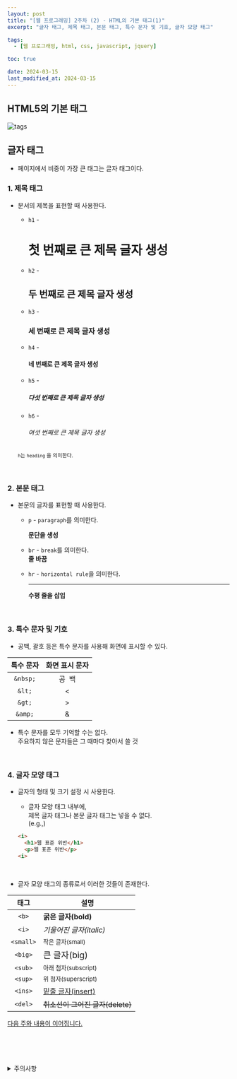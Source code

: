 ```yaml
---
layout: post
title: "[웹 프로그래밍] 2주차 (2) - HTML의 기본 태그(1)"
excerpt: "글자 태그, 제목 태그, 본문 태그, 특수 문자 및 기호, 글자 모양 태그"

tags:
  - [웹 프로그래밍, html, css, javascript, jquery]

toc: true

date: 2024-03-15
last_modified_at: 2024-03-15
---
```

## HTML5의 기본 태그

![tags]()

## 글자 태그
- 페이지에서 비중이 가장 큰 태그는 글자 태그이다.  

### 1. 제목 태그
- 문서의 제목을 표현할 때 사용한다.  
  - `h1` - <h1>첫 번째로 큰 제목 글자 생성</h1>
  - `h2` - <h2>두 번째로 큰 제목 글자 생성</h2>  
  - `h3` - <h3>세 번째로 큰 제목 글자 생성</h3>
  - `h4` - <h4>네 번째로 큰 제목 글자 생성</h4>
  - `h5` - <h5>다섯 번째로 큰 제목 글자 생성</h5>
  - `h6` - <h6>여섯 번째로 큰 제목 글자 생성</h6>

  <sub> `h`는 `heading` 을 의미한다.  

<br>

### 2. 본문 태그
- 본문의 글자를 표현할 때 사용한다.
  - `p` - `paragraph`를 의미한다. <p>**문단을 생성**</p>

  - `br` - `break`를 의미한다. <br>**줄 바꿈**

  - `hr` - `horizontal rule`을 의미한다. <hr>**수평 줄을 삽입**

  <br>

### 3. 특수 문자 및 기호
- 공백, 괄호 등은 특수 문자를 사용해 화면에 표시할 수 있다.  

|특수 문자|화면 표시 문자|
|:---:|:---:|
|`&nbsp;`|공&nbsp;&nbsp;백|
|`&lt;`|&lt;|
|`&gt;`|&gt;|
|`&amp;`|&amp;|

- 특수 문자를 모두 기억할 수는 없다.  
주요하지 않은 문자들은 그 때마다 찾아서 쓸 것

<br>

### 4. 글자 모양 태그
- 글자의 형태 및 크기 설정 시 사용한다.
  - 글자 모양 태그 내부에,  
  제목 글자 태그나 본문 글자 태그는 넣을 수 없다.  
  (e.g.,)

  ```html
  <i>
    <h1>웹 표준 위반</h1>
    <p>웹 표준 위반</p>
  <i>
  ```

<br>

- 글자 모양 태그의 종류로서 이러한 것들이 존재한다.  

|태그|설명|
|:---:|---|
|`<b>`|<b>굵은 글자(bold)</b>|
|`<i>`|<i>기울어진 글자(italic)</i>|
|`<small>`|<small>작은 글자(small)</small>|
|`<big>`|<big>큰 글자(big)</big>|
|`<sub>`|<sub>아래 첨자(subscript)</sub>|
|`<sup>`|<sup>위 첨자(superscript)<sup>|
|`<ins>`|<ins>밑줄 글자(insert)</ins>|
|`<del>`|<del>취소선이 그어진 글자(delete)</del>|

[다음 주와 내용이 이어집니다.](https://orbit3230.github.io/2024/03/19/WP_week3/)

<br>
<br>
<br>
<br>
<details>
<summary>주의사항</summary>
<div markdown="1">

이 포스팅은 강원대학교 김아욱 교수님의 웹 프로그래밍 수업을 들으며 내용을 정리 한 것입니다.  
수업 내용에 대한 저작권은 교수님께 있으니,  
다른 곳으로의 무분별한 내용 복사를 자제해 주세요.

</div>
</details> 